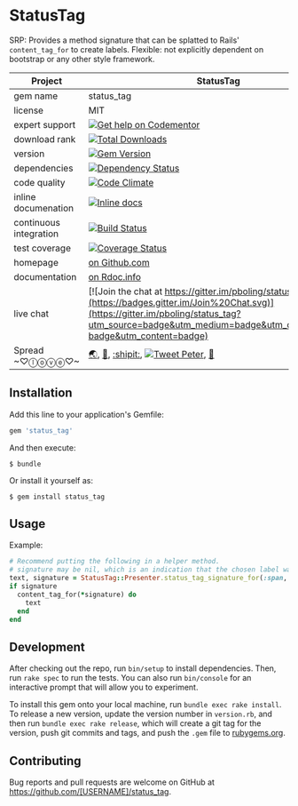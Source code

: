 # StatusTag

SRP:  Provides a method signature that can be splatted to Rails' `content_tag_for` to create labels.
Flexible: not explicitly dependent on bootstrap or any other style framework.

| Project                 |  StatusTag    |
|------------------------ | ----------------- |
| gem name                |  status_tag   |
| license                 |  MIT              |
| expert support          |  [![Get help on Codementor](https://cdn.codementor.io/badges/get_help_github.svg)](https://www.codementor.io/peterboling?utm_source=github&utm_medium=button&utm_term=peterboling&utm_campaign=github) |
| download rank               |  [![Total Downloads](https://img.shields.io/gem/rt/status_tag.svg)](https://rubygems.org/gems/status_tag) |
| version                 |  [![Gem Version](https://badge.fury.io/rb/status_tag.png)](http://badge.fury.io/rb/status_tag) |
| dependencies            |  [![Dependency Status](https://gemnasium.com/pboling/status_tag.png)](https://gemnasium.com/pboling/status_tag) |
| code quality            |  [![Code Climate](https://codeclimate.com/github/pboling/status_tag.png)](https://codeclimate.com/github/pboling/status_tag) |
| inline documenation     |  [![Inline docs](http://inch-ci.org/github/pboling/status_tag.png)](http://inch-ci.org/github/pboling/status_tag) |
| continuous integration  |  [![Build Status](https://secure.travis-ci.org/pboling/status_tag.png?branch=master)](https://travis-ci.org/pboling/status_tag) |
| test coverage           |  [![Coverage Status](https://coveralls.io/repos/pboling/status_tag/badge.png)](https://coveralls.io/r/pboling/status_tag) |
| homepage                |  [on Github.com][homepage] |
| documentation           |  [on Rdoc.info][documentation] |
| live chat               |  [![Join the chat at https://gitter.im/pboling/status_tag](https://badges.gitter.im/Join%20Chat.svg)](https://gitter.im/pboling/status_tag?utm_source=badge&utm_medium=badge&utm_campaign=pr-badge&utm_content=badge) |
| Spread ~♡ⓛⓞⓥⓔ♡~      |  [🌏](https://about.me/peter.boling), [👼](https://angel.co/peter-boling), [:shipit:](http://coderwall.com/pboling), [![Tweet Peter](https://img.shields.io/twitter/follow/galtzo.svg?style=social&label=Follow)](http://twitter.com/galtzo), [🌹](https://nationalprogressiveparty.org) |

[semver]: http://semver.org/
[pvc]: http://docs.rubygems.org/read/chapter/16#page74
[railsbling]: http://www.railsbling.com
[peterboling]: http://www.peterboling.com
[coderbits]: https://coderbits.com/pboling
[coderwall]: http://coderwall.com/pboling
[documentation]: http://rdoc.info/github/pboling/status_tag/frames
[homepage]: https://github.com/pboling/status_tag


## Installation

Add this line to your application's Gemfile:

```ruby
gem 'status_tag'
```

And then execute:

    $ bundle

Or install it yourself as:

    $ gem install status_tag

## Usage

Example:

```ruby
# Recommend putting the following in a helper method.
# signature may be nil, which is an indication that the chosen label was marked as a noop.
text, signature = StatusTag::Presenter.status_tag_signature_for(:span, user, "state")
if signature
  content_tag_for(*signature) do
    text
  end
end
```

## Development

After checking out the repo, run `bin/setup` to install dependencies. Then, run `rake spec` to run the tests. You can also run `bin/console` for an interactive prompt that will allow you to experiment.

To install this gem onto your local machine, run `bundle exec rake install`. To release a new version, update the version number in `version.rb`, and then run `bundle exec rake release`, which will create a git tag for the version, push git commits and tags, and push the `.gem` file to [rubygems.org](https://rubygems.org).

## Contributing

Bug reports and pull requests are welcome on GitHub at https://github.com/[USERNAME]/status_tag.

